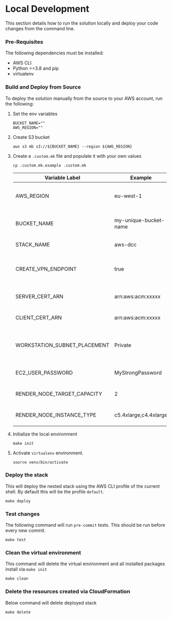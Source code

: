 # Local Development

This section details how to run the solution locally and deploy your code changes from the command line.

### Pre-Requisites

The following dependencies must be installed:

- AWS CLI
- Python >=3.8 and pip
- virtualenv

### Build and Deploy from Source
To deploy the solution manually from the source to your AWS account, run the following:

1. Set the env variables
    ```shell script
    BUCKET_NAME=""
    AWS_REGION=""
    ```
1. Create S3 bucket
    ```shell script
    aws s3 mb s3://${BUCKET_NAME} --region ${AWS_REGION}
    ```
1. Create a `.custom.mk` file and populate it with your own values
    ```shell script
    cp .custom.mk.example .custom.mk
    ```
    |Variable Label|Example|Description|
    |--------------|-------|-----------|
    |AWS_REGION|eu-west-1|The AWS region to deploy the solution to|
    |BUCKET_NAME|my-unique-bucket-name|Use the same value from step above|
    |STACK_NAME|aws-dcc|The name of the stack|
    |CREATE_VPN_ENDPOINT|true|Determinate whatever Client VPN will be created|
    |SERVER_CERT_ARN|arn:aws:acm:xxxxx|Server ACM certificate ARN|
    |CLIENT_CERT_ARN|arn:aws:acm:xxxxx|Client ACM certificate ARN|
    |WORKSTATION_SUBNET_PLACEMENT|Private|Set to private if Client VPN is set to true|
    |EC2_USER_PASSWORD|MyStrongPassword|Password to access workstation|
    |RENDER_NODE_TARGET_CAPACITY|2|How many nodes to deploy?|
    |RENDER_NODE_INSTANCE_TYPE|c5.4xlarge,c4.4xlarge|Type of render node instances|
1. Initialize the local environment
    ```shell script
    make init
    ```
1. Activate `virtualenv` environment.
    ```shell script
    source venv/bin/activate
    ```

### Deploy the stack
This will deploy the nested stack using the AWS CLI profile of the current shell. By default this will be the profile `default`.
```shell script
make deploy
```

### Test changes
The following command will run `pre-commit` tests. This should be run before every new commit.
```shell script
make test
```

### Clean the virtual environment
This command will delete the virtual environment and all installed packages install via `make init`
```shell script
make clean
```

### Delete the resources created via CloudFormation
Below command will delete deployed stack
```shell script
make delete
```
